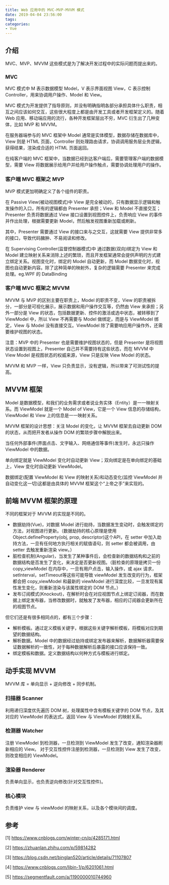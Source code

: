 ```yaml
---
title: Web 应用中的 MVC-MVP-MVVM 模式
date: 2019-04-04 23:56:00
tags:
categories:
- Vue
---
```


## 介绍

MVC、MVP、MVVM 这些模式是为了解决开发过程中的实际问题而提出来的。

### MVC
MVC 模式中 M 表示数据模型 Model，V 表示界面视图 View，C 表示控制 Controller，用来协调用户操作、Model 和 View。

MVC 模式为开发提供了指导原则，并没有明确指明各部分承担具体什么职责，相互之间应该如何交互，这些很大程度上都是由开发工具或者开发框架定义的。随着 Web 应用、移动端应用的流行，各种开发框架层出不穷，MVC 衍生出了几种变体，比如 MVP 和 MVVM。

在服务器端参与的 MVC 框架中 Model 通常是实体模型，数据存储在数据库中，View 则是 HTML 页面，Controller 则处理路由请求，协调调用服务层业务逻辑，获得结果，渲染成合适的 HTML 页面返回。

在纯客户端的 MVC 框架中，当数据已经到达客户端后，需要管理客户端的数据模型，需要 View 将数据展示给用户并给用户操作触点，需要协调处理用户的操作。

### 客户端 MVC 框架之 MVP
MVP 模式更加明确定义了各个组件的职责。

在 Passive View(被动视图模式)中 View 是完全被动的，只有数据显示逻辑和触发操作的入口，所有的逻辑都由 Presenter 承担；View 和 Model 不直接交互；Presenter 负责将数据通过 View 接口设置到视图控件上，负责响应 View 的事件并作出处理，根据需要更新 Model，然后触发视图重新加载或刷新。

其中，Presenter 需要通过 View 的接口来与之交互，这就需要 View 提供非常多的接口，导致代码臃肿、不易阅读和修改。

在 Supervising Controller(监督控制器模式)中 通过数据(双向)绑定为 View 和 Model 建立映射关系来消除上述的繁琐，而且开发框架通常会提供声明的方式建立绑定关系。视图变化时，绑定的 Model 自动更新，而 Model 数据变化时，视图也自动更新内容。除了这种简单的映射外，复杂的逻辑需要 Presenter 来完成处理。eg.WPF 的 DataBinding

### 客户端 MVC 框架之 MVVM
MVVM 与 MVP 的区别主要在职责上，Model 的职责不变，View 的职责被拆分，一部分是可视化展示，展示数据和用户操作交互等，仍然由 View 来承担；另外一部分是 View 的状态，包括数据更新、控件的激活或选中状态，被转移到了 ViewModel 中，所以 View 不再需要与 Model 做绑定，而是与 ViewModel 绑定，View 与 Model 没有直接交互。ViewModel 除了需要响应用户操作外，还需要维护视图的状态。

注意：MVP 中的 Presenter 也是需要维护视图状态的，但是 Presenter 是将视图状态设置到视图上，Presenter 自己并不需要持有这些状态，而在 MVVM 中 View Model 是视图状态的权威来源，View 只是反映 View Model 的状态。

MVVM 和 MVP 一样，View 只负责显示，没有逻辑，所以带来了可测试性的提高。

## MVVM 框架
Model 是数据模型，和我们的业务需求或者说业务实体（Entity）是一一映射关系。而 ViewModel 就是一个 Model of View，它是一个 View 信息的存储结构，ViewModel 和 View 上的信息是一一映射关系。

MVVM 框架的设计思想：关注 Model 的变化，让 MVVM 框架去自动更新 DOM 的状态，从而把开发者从操作 DOM 的繁琐步骤中解脱出来。

当任何外部事件(界面点击、文字输入、网络通信等事件)发生时，永远只操作 ViewModel 中的数据。

单向绑定就是 ViewModel 变化时自动更新 View；双向绑定是在单向绑定的基础上，View 变化时自动更新 ViewModel。

数据绑定(配置 ViewModel 和 View 的映射关系)和动态变化(监控 ViewModel 并自动变化这一切)这都是由具体的 MVVM 框架这个“上帝之手”来实现的。


## 前端 MVVM 框架的原理
不同的框架对于 MVVM 的实现是不同的。
- 数据劫持(Vue)，对数据 Model 进行劫持，当数据发生变动时，会触发绑定的方法，对视图进行更新。（数据劫持的核心原理是使用Object.defineProperty(obj, prop, descriptor)这个API，在 setter 中加入劫持方法，一旦有任何地方执行相关的赋值语句，则 setter 都会被调用，由 setter 去触发重新渲染 view。）
- 脏检查机制(Angular)，当发生了某种事件后，会检查新的数据结构和之前的数据结构是否发生了变化，来决定是否更新视图。（脏检查的原理是拷贝一份 copy_viewModel 在内存中，一旦有用户点击，输入操作，或 ajax 请求，setInterval，setTimeout等这些可能导致 viewModel 发生改变的行为，框架都会把 copy_viewModel 和最新的 viewModel 进行深度比较，一旦发现有属性发生变化，则重新渲染与该属性绑定的 DOM 节点。）
- 发布订阅模式(Knockout)，在解析时会在对应视图节点上绑定订阅器，而在数据上绑定发布器，当修改数据时，就触发了发布器，相应的订阅器会更新所在的视图节点。

但它们还是有很多相同点的，都有三个步骤：
- 解析模板。通过定义模板关键字，根据这些关键字解析模板，将模板对应到期望的数据结构。
- 解析数据。Model 中的数据经过劫持或绑定发布器来解析，数据解析器需要保证数据解析的一致性，对于每种数据解析后暴露的接口应该保持一致。
- 绑定模板和数据。定义数据结构以何种方式与模板进行绑定。


## 动手实现 MVVM
MVVM 库 = 单向显示 + 逆向修改 + 同步机制。

### 扫描器 Scanner
利用递归深度优先遍历 DOM 树，处理属性中含有模板关键字的 DOM 节点，及其对应的 ViewModel 的表达式，返回 View 与 ViewModel 的映射关系。

### 检测器 Watcher
注册 ViewModel 到检测器，一旦检测到 ViewModel 发生了改变，通知渲染器刷新相应的 View。
对于交互性控件注册到检测器，一旦检测到 View 发生了改变，则改变相应的 ViewModel。

### 渲染器 Renderer
负责单向显示，也负责逆向修改(针对交互性控件)。

### 核心模块
负责维护 view 与 viewModel 的映射关系，以及各个模块间的调度。





## 参考
[1] https://www.cnblogs.com/winter-cn/p/4285171.html

[2] https://zhuanlan.zhihu.com/p/59814282

[3] https://blog.csdn.net/binglan520/article/details/71107807

[4] https://www.cnblogs.com/libin-1/p/6201061.html

[5] https://segmentfault.com/a/1190000010744960
